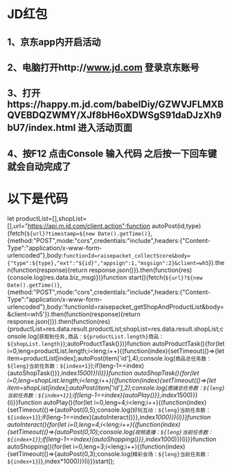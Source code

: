 # JD红包
## 1、京东app内开启活动
## 2、电脑打开http://www.jd.com 登录京东账号
## 3、打开https://happy.m.jd.com/babelDiy/GZWVJFLMXBQVEBDQZWMY/XJf8bH6oXDWSgS91daDJzXh9bU7/index.html 进入活动页面
## 4、按F12 点击Console 输入代码 之后按一下回车键 就会自动完成了

# 以下是代码
let productList=[],shopList=[],url="https://api.m.jd.com/client.action";function autoPost(id,type){fetch(`${url}?timestamp=${new Date().getTime()}`,{method:"POST",mode:"cors",credentials:"include",headers:{"Content-Type":"application/x-www-form-urlencoded"},body:`functionId=raisepacket_collectScore&body={"type":${type},"ext":"${id}","appsign":1,"msgsign":2}&client=wh5`}).then(function(response){return response.json()}).then(function(res){console.log(res.data.biz_msg)})}function start(){fetch(`${url}?${new Date().getTime()}`,{method:"POST",mode:"cors",credentials:"include",headers:{"Content-Type":"application/x-www-form-urlencoded"},body:'functionId=raisepacket_getShopAndProductList&body=&client=wh5'}).then(function(response){return response.json()}).then(function(res){productList=res.data.result.productList;shopList=res.data.result.shopList;console.log(`获取到任务,商品：${productList.length}商品：${shopList.length}`);autoProductTask()})}function autoProductTask(){for(let i=0,leng=productList.length;i<leng;i++){(function(index){setTimeout(()=>{let item=productList[index];autoPost(item['id'],4);console.log(`商品总任务数：${leng}当前任务数：${index+1}`);if(leng-1==index){autoShopTask()}},index*1500)})(i)}}function autoShopTask(){for(let i=0,leng=shopList.length;i<leng;i++){(function(index){setTimeout(()=>{let item=shopList[index];autoPost(item['id'],2);console.log(`商铺总任务数：${leng}当前任务数：${index+1}`);if(leng-1==index){autoPlay()}},index*1500)})(i)}}function autoPlay(){for(let i=0,leng=4;i<leng;i++){(function(index){setTimeout(()=>{autoPost(0,5);console.log(`好玩互动：${leng}当前任务数：${index+1}`);if(leng-1==index){autoInteract()}},index*1000)})(i)}}function autoInteract(){for(let i=0,leng=4;i<leng;i++){(function(index){setTimeout(()=>{autoPost(0,10);console.log(`视频直播：${leng}当前任务数：${index+1}`);if(leng-1==index){autoShopping()}},index*1000)})(i)}}function autoShopping(){for(let i=0,leng=3;i<leng;i++){(function(index){setTimeout(()=>{autoPost(0,3);console.log(`精彩会场：${leng}当前任务数：${index+1}`)},index*1000)})(i)}}start();

